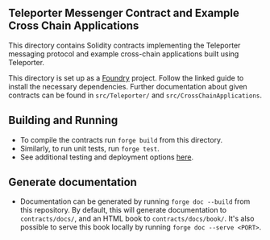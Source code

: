 ## Teleporter Messenger Contract and Example Cross Chain Applications
This directory contains Solidity contracts implementing the Teleporter messaging protocol and example cross-chain applications built using Teleporter.

This directory is set up as a [Foundry](https://github.com/foundry-rs/foundry) project. Follow the linked guide to install the necessary dependencies. Further documentation about given contracts can be found in `src/Teleporter/` and `src/CrossChainApplications`.

## Building and Running
- To compile the contracts run `forge build` from this directory.
- Similarly, to run unit tests, run `forge test`.
- See additional testing and deployment options [here](https://book.getfoundry.sh/forge/).

## Generate documentation
- Documentation can be generated by running `forge doc --build` from this repository. By default, this will generate documentation to `contracts/docs/`, and an HTML book to `contracts/docs/book/`. It's also possible to serve this book locally by running `forge doc --serve <PORT>`.